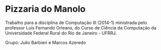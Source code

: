 Pizzaria do Manolo
=============
Trabalho para a disciplina de Computação III (2014-1) ministrada pelo professor Luís Fernando Orleans, do Curso de Ciência da Computação da Universidade Federal Rural do Rio de Janeiro - UFRRJ.

Grupo: Julio Barbieri e Marcos Azeredo
